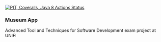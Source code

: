 [![PIT, Coveralls, Java 8 Actions Status](https://github.com/{pisalore}/{attsw-exam}/workflows/{ci}/badge.svg)](https://github.com/{pisalore}/{attsw-exam}/actions)
### Museum App
Advanced Tool and Techniques for Software Development exam project at UNIFI
